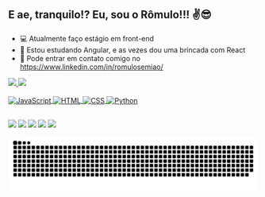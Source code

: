 ## E ae, tranquilo!? Eu, sou o Rômulo!!! ✌😎

- 💻 Atualmente faço estágio em front-end
- 🚀 Estou estudando Angular, e as vezes dou uma brincada com React
- 👀 Pode entrar em contato comigo no https://www.linkedin.com/in/romulosemiao/

<div>
  <a href="https://github.com/romulosemiao">
  <img height="180em" src="https://github-readme-stats.vercel.app/api?username=romulosemiao&show_icons=true&theme=radical&include_all_commits=true&count_private=true"/>
  <img height="180em" src="https://github-readme-stats.vercel.app/api/top-langs/?username=romulosemiao&layout=compact&langs_count=7&theme=radical"/>
</div>
  
<div style="display: inline_block"><br>
  <img align="center" alt="JavaScript" height="30" width="40" src="https://cdn.jsdelivr.net/gh/devicons/devicon/icons/javascript/javascript-plain.svg">
  <img align="center" alt="HTML" height="30" width="40" src="https://cdn.jsdelivr.net/gh/devicons/devicon/icons/html5/html5-plain.svg"/>
  <img align="center" alt="CSS" height="30" width="40" src="https://cdn.jsdelivr.net/gh/devicons/devicon/icons/css3/css3-plain.svg">
  <img align="center" alt="Python" height="30" width="40" src="https://cdn.jsdelivr.net/gh/devicons/devicon/icons/python/python-plain.svg">
</div>
  
 ##
  
 <div> 
  <a href="https://www.instagram.com/romulosemiao/" target="_blank"><img src="https://img.shields.io/badge/-Instagram-%23E4405F?style=for-the-badge&logo=instagram&logoColor=white" target="_blank"></a>
 	<a href="https://www.twitch.tv/feette" target="_blank"><img src="https://img.shields.io/badge/Twitch-9146FF?style=for-the-badge&logo=twitch&logoColor=white" target="_blank"></a>
 <a href="https://discord.gg/Cvt2VJYHFa" target="_blank"><img src="https://img.shields.io/badge/Discord-7289DA?style=for-the-badge&logo=discord&logoColor=white" target="_blank"></a> 
  <a href = "mailto:r.semiao.a@gmail.com"><img src="https://img.shields.io/badge/-Gmail-%23333?style=for-the-badge&logo=gmail&logoColor=white" target="_blank"></a>
  <a href="https://www.linkedin.com/in/romulosemiao/" target="_blank"><img src="https://img.shields.io/badge/-LinkedIn-%230077B5?style=for-the-badge&logo=linkedin&logoColor=white" target="_blank"></a> 
 
  ![Snake animation](https://github.com/romulosemiao/romulosemiao/blob/output/github-contribution-grid-snake.svg)
 
</div>
